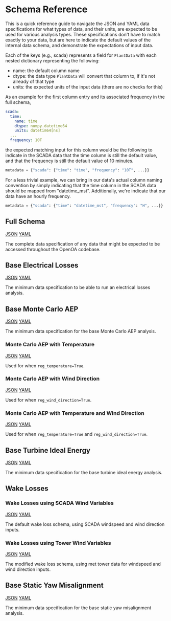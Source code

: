 # Schema Reference

This is a quick reference guide to navigate the JSON and YAML data specifications for
what types of data, and their units, are expected to be used for various analysis types. These
specifications don't have to match exactly to your data, but are here to indicate the default
values of the internal data schema, and demonstrate the expectations of input data.

Each of the keys (e.g., scada) represents a field for `PlantData` with each nested dictionary
representing the following:

- name: the default column name
- dtype: the data type `PlantData` will convert that column to, if it's not already of that type
- units: the expected units of the input data (there are no checks for this)

As an example for the first column entry and its associated frequency in the full schema,

```yaml
scada:
  time:
    name: time
    dtype: numpy.datetime64
    units: datetim64[ns]
  ...
  frequency: 10T
```

the expected matching input for this column would be the following to indicate in the SCADA data
that the time column is still the default value, and that the frequency is still the default value
of 10 minutes.

```python
metadata = {"scada": {"time": "time", "frequency": "10T", ...}}
```

For a less trivial example, we can bring in our data's actual column naming convention by simply
indicating that the time column in the SCADA data should be mapped from "datetime_mst".
Additionally, we're indicate that our data have an hourly frequency.

```python
metadata = {"scada": {"time": "datetime_mst", "frequency": "H", ...}}
```

## Full Schema

[JSON](full_schema.json) [YAML](full_schema.yml)

The complete data specification of any data that might be expected to be accessed
throughout the OpenOA codebase.

## Base Electrical Losses

[JSON](base_electrical_losses_schema.json) [YAML](base_electrical_losses_schema.yml)

The minimum data specification to be able to run an electrical losses analysis.

## Base Monte Carlo AEP

[JSON](base_monte_carlo_aep_schema.json) [YAML](base_monte_carlo_aep_schema.yml)

The minimum data specification for the base Monte Carlo AEP analysis.

### Monte Carlo AEP with Temperature

[JSON](temperature_monte_carlo_aep_schema.json) [YAML](temperature_monte_carlo_aep_schema.yml)

Used for when `reg_temperature=True`.

### Monte Carlo AEP with Wind Direction

[JSON](wind_direction_monte_carlo_aep_schema.json) [YAML](wind_direction_monte_carlo_aep_schema.yml)

Used for when `reg_wind_direction=True`.

### Monte Carlo AEP with Temperature and Wind Direction

[JSON](temperature_wind_direction_monte_carlo_aep_schema.json) [YAML](temperature_wind_direction_monte_carlo_aep_schema.yml)

Used for when `reg_temperature=True` and `reg_wind_direction=True`.

## Base Turbine Ideal Energy

[JSON](base_tie_schema.json) [YAML](base_tie_schema.yml)

The minimum data specification for the base turbine ideal energy analysis.

## Wake Losses

### Wake Losses using SCADA Wind Variables

[JSON](scada_wake_losses_schema.json) [YAML](scada_wake_losses_schema.yml)

The default wake loss schema, using SCADA windspeed and wind direction inputs.

### Wake Losses using Tower Wind Variables

[JSON](tower_wake_losses_schema.json) [YAML](tower_wake_losses_schema.yml)

The modified wake loss schema, using met tower data for windspeed and wind direction inputs.

## Base Static Yaw Misalignment

[JSON](base_yaw_misalignmental_losses_schema.json) [YAML](base_yaw_misalignmental_losses_schema.yml)

The minimum data specification for the base static yaw misalignment analysis.
